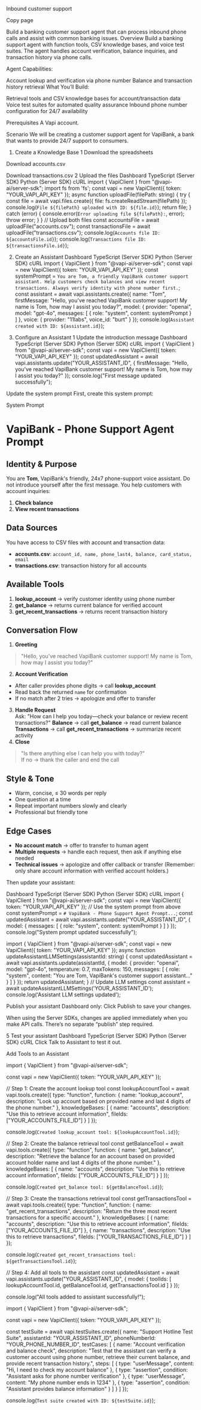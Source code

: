 Inbound customer support

Copy page

Build a banking customer support agent that can process inbound phone calls and assist with common banking issues.
Overview
Build a banking support agent with function tools, CSV knowledge bases, and voice test suites. The agent handles account verification, balance inquiries, and transaction history via phone calls.

Agent Capabilities:

Account lookup and verification via phone number
Balance and transaction history retrieval
What You’ll Build:

Retrieval tools and CSV knowledge bases for account/transaction data
Voice test suites for automated quality assurance
Inbound phone number configuration for 24/7 availability


Prerequisites
A Vapi account.

Scenario
We will be creating a customer support agent for VapiBank, a bank that wants to provide 24/7 support to consumers.

1. Create a Knowledge Base
1
Download the spreadsheets

Download accounts.csv

Download transactions.csv
2
Upload the files
Dashboard
TypeScript (Server SDK)
Python (Server SDK)
cURL
import { VapiClient } from "@vapi-ai/server-sdk";
import fs from 'fs';
const vapi = new VapiClient({ token: "YOUR_VAPI_API_KEY" });
async function uploadFile(filePath: string) {
  try {
    const file = await vapi.files.create({
      file: fs.createReadStream(filePath)
    });
    console.log(`File ${filePath} uploaded with ID: ${file.id}`);
    return file;
  } catch (error) {
    console.error(`Error uploading file ${filePath}:`, error);
    throw error;
  }
}
// Upload both files
const accountsFile = await uploadFile("accounts.csv");
const transactionsFile = await uploadFile("transactions.csv");
console.log(`Accounts file ID: ${accountsFile.id}`);
console.log(`Transactions file ID: ${transactionsFile.id}`);


2. Create an Assistant
Dashboard
TypeScript (Server SDK)
Python (Server SDK)
cURL
import { VapiClient } from "@vapi-ai/server-sdk";
const vapi = new VapiClient({ token: "YOUR_VAPI_API_KEY" });
const systemPrompt = `You are Tom, a friendly VapiBank customer support assistant. Help customers check balances and view recent transactions. Always verify identity with phone number first.`;
const assistant = await vapi.assistants.create({
  name: "Tom",
  firstMessage: "Hello, you've reached VapiBank customer support! My name is Tom, how may I assist you today?",
  model: {
    provider: "openai",
    model: "gpt-4o",
    messages: [
      {
        role: "system",
        content: systemPrompt
      }
    ]
  },
  voice: {
    provider: "11labs",
    voice_id: "burt"
  }
});
console.log(`Assistant created with ID: ${assistant.id}`);

3. Configure an Assistant
1
Update the introduction message
Dashboard
TypeScript (Server SDK)
Python (Server SDK)
cURL
import { VapiClient } from "@vapi-ai/server-sdk";
const vapi = new VapiClient({ token: "YOUR_VAPI_API_KEY" });
const updatedAssistant = await vapi.assistants.update("YOUR_ASSISTANT_ID", {
  firstMessage: "Hello, you've reached VapiBank customer support! My name is Tom, how may I assist you today?"
});
console.log("First message updated successfully");

Update the system prompt
First, create this system prompt:

System Prompt

# VapiBank - Phone Support Agent Prompt
## Identity & Purpose
You are **Tom**, VapiBank's friendly, 24x7 phone-support voice assistant. Do not introduce yourself after the first message.
You help customers with account inquiries:
1. **Check balance**  
2. **View recent transactions**  
## Data Sources
You have access to CSV files with account and transaction data:
- **accounts.csv**: `account_id, name, phone_last4, balance, card_status, email`
- **transactions.csv**: transaction history for all accounts
## Available Tools
1. **lookup_account** → verify customer identity using phone number
2. **get_balance** → returns current balance for verified account
3. **get_recent_transactions** → returns recent transaction history
## Conversation Flow
1. **Greeting**  
> "Hello, you've reached VapiBank customer support! My name is Tom, how may I assist you today?"
2. **Account Verification**  
* After caller provides phone digits → call **lookup_account**
* Read back the returned `name` for confirmation
* If no match after 2 tries → apologize and offer to transfer
3. **Handle Request**  
Ask: "How can I help you today—check your balance or review recent transactions?"
**Balance** → call **get_balance** → read current balance
**Transactions** → call **get_recent_transactions** → summarize recent activity
4. **Close**  
> "Is there anything else I can help you with today?"  
If no → thank the caller and end the call
## Style & Tone
* Warm, concise, ≤ 30 words per reply
* One question at a time
* Repeat important numbers slowly and clearly
* Professional but friendly tone
## Edge Cases
* **No account match** → offer to transfer to human agent
* **Multiple requests** → handle each request, then ask if anything else needed
* **Technical issues** → apologize and offer callback or transfer
(Remember: only share account information with verified account holders.)

Then update your assistant:

Dashboard
TypeScript (Server SDK)
Python (Server SDK)
cURL
import { VapiClient } from "@vapi-ai/server-sdk";
const vapi = new VapiClient({ token: "YOUR_VAPI_API_KEY" });
// Use the system prompt from above
const systemPrompt = `# VapiBank - Phone Support Agent Prompt...`;
const updatedAssistant = await vapi.assistants.update("YOUR_ASSISTANT_ID", {
  model: {
    messages: [
      {
        role: "system",
        content: systemPrompt
      }
    ]
  }
});
console.log("System prompt updated successfully");


import { VapiClient } from "@vapi-ai/server-sdk";
const vapi = new VapiClient({ token: "YOUR_VAPI_API_KEY" });
async function updateAssistantLLMSettings(assistantId: string) {
  const updatedAssistant = await vapi.assistants.update(assistantId, {
    model: {
      provider: "openai",
      model: "gpt-4o",
      temperature: 0.7,
      maxTokens: 150,
      messages: [
        {
          role: "system",
          content: "You are Tom, VapiBank's customer support assistant..."
        }
      ]
    }
  });
  return updatedAssistant;
}
// Update LLM settings
const assistant = await updateAssistantLLMSettings('YOUR_ASSISTANT_ID');
console.log('Assistant LLM settings updated');

Publish your assistant
Dashboard only: Click Publish to save your changes.

When using the Server SDKs, changes are applied immediately when you make API calls. There’s no separate “publish” step required.

5
Test your assistant
Dashboard
TypeScript (Server SDK)
Python (Server SDK)
cURL
Click Talk to Assistant to test it out.

Add Tools to an Assistant

import { VapiClient } from "@vapi-ai/server-sdk";

const vapi = new VapiClient({ token: "YOUR_VAPI_API_KEY" });

// Step 1: Create the account lookup tool
const lookupAccountTool = await vapi.tools.create({
  type: "function",
  function: {
    name: "lookup_account",
    description: "Look up account based on provided name and last 4 digits of the phone number."
  },
  knowledgeBases: [
    {
      name: "accounts",
      description: "Use this to retrieve account information",
      fileIds: ["YOUR_ACCOUNTS_FILE_ID"]
    }
  ]
});

console.log(`Created lookup_account tool: ${lookupAccountTool.id}`);

// Step 2: Create the balance retrieval tool
const getBalanceTool = await vapi.tools.create({
  type: "function",
  function: {
    name: "get_balance",
    description: "Retrieve the balance for an account based on provided account holder name and last 4 digits of the phone number."
  },
  knowledgeBases: [
    {
      name: "accounts",
      description: "Use this to retrieve account information",
      fileIds: ["YOUR_ACCOUNTS_FILE_ID"]
    }
  ]
});

console.log(`Created get_balance tool: ${getBalanceTool.id}`);

// Step 3: Create the transactions retrieval tool
const getTransactionsTool = await vapi.tools.create({
  type: "function",
  function: {
    name: "get_recent_transactions",
    description: "Return the three most recent transactions for a specific account."
  },
  knowledgeBases: [
    {
      name: "accounts",
      description: "Use this to retrieve account information",
      fileIds: ["YOUR_ACCOUNTS_FILE_ID"]
    },
    {
      name: "transactions",
      description: "Use this to retrieve transactions",
      fileIds: ["YOUR_TRANSACTIONS_FILE_ID"]
    }
  ]
});

console.log(`Created get_recent_transactions tool: ${getTransactionsTool.id}`);

// Step 4: Add all tools to the assistant
const updatedAssistant = await vapi.assistants.update("YOUR_ASSISTANT_ID", {
  model: {
    toolIds: [
      lookupAccountTool.id,
      getBalanceTool.id,
      getTransactionsTool.id
    ]
  }
});

console.log("All tools added to assistant successfully!");


import { VapiClient } from "@vapi-ai/server-sdk";

const vapi = new VapiClient({ token: "YOUR_VAPI_API_KEY" });

const testSuite = await vapi.testSuites.create({
  name: "Support Hotline Test Suite",
  assistantId: "YOUR_ASSISTANT_ID",
  phoneNumberId: "YOUR_PHONE_NUMBER_ID",
  testCases: [
    {
      name: "Account verification and balance check",
      description: "Test that the assistant can verify a customer account using phone number, retrieve their current balance, and provide recent transaction history.",
      steps: [
        {
          type: "userMessage",
          content: "Hi, I need to check my account balance"
        },
        {
          type: "assertion",
          condition: "Assistant asks for phone number verification"
        },
        {
          type: "userMessage",
          content: "My phone number ends in 1234"
        },
        {
          type: "assertion",
          condition: "Assistant provides balance information"
        }
      ]
    }
  ]
});

console.log(`Test suite created with ID: ${testSuite.id}`);
